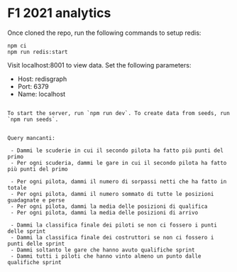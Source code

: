 # F1 2021 analytics

Once cloned the repo, run the following commands to setup redis:
```
npm ci
npm run redis:start
```

Visit localhost:8001 to view data. Set the following parameters:
 - Host: redisgraph
 - Port: 6379
 - Name: localhost

```

To start the server, run `npm run dev`. To create data from seeds, run `npm run seeds`.


Query mancanti:
 
 - Dammi le scuderie in cui il secondo pilota ha fatto più punti del primo
 - Per ogni scuderia, dammi le gare in cui il secondo pilota ha fatto più punti del primo
 
 - Per ogni pilota, dammi il numero di sorpassi netti che ha fatto in totale
 - Per ogni pilota, dammi il numero sommato di tutte le posizioni guadagnate e perse
 - Per ogni pilota, dammi la media delle posizioni di qualifica
 - Per ogni pilota, dammi la media delle posizioni di arrivo

 - Dammi la classifica finale dei piloti se non ci fossero i punti delle sprint 
 - Dammi la classifica finale dei costruttori se non ci fossero i punti delle sprint
 - Dammi soltanto le gare che hanno avuto qualifiche sprint
 - Dammi tutti i piloti che hanno vinto almeno un punto dalle qualifiche sprint